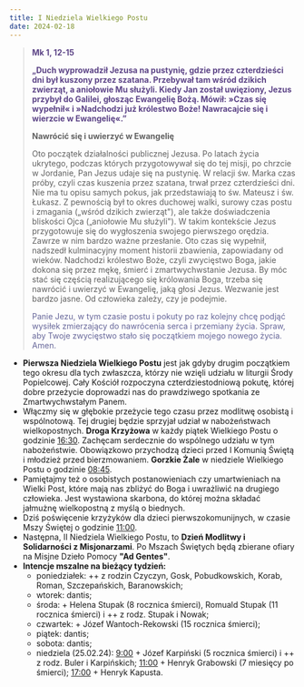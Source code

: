 ```yaml
---
title: I Niedziela Wielkiego Postu
date: 2024-02-18
---
```


> **<span style="color: #5D4587;">Mk 1, 12-15</span>**
>
> **<span style="color: #5D4587;">„Duch wyprowadził Jezusa na pustynię, gdzie przez czterdzieści dni był kuszony przez szatana. Przebywał tam wśród dzikich zwierząt, a aniołowie Mu służyli. Kiedy Jan został uwięziony, Jezus przybył do Galilei, głosząc Ewangelię Bożą. Mówił: »Czas się wypełnił« i »Nadchodzi już królestwo Boże! Nawracajcie się i wierzcie w Ewangelię«.”</span>**
>
>
>
> **Nawrócić się i uwierzyć w Ewangelię**
>
> Oto początek działalności publicznej Jezusa. Po latach życia ukrytego, podczas których przygotowywał się do tej misji, po chrzcie w Jordanie, Pan Jezus udaje się na pustynię. W relacji św. Marka czas próby, czyli czas kuszenia przez szatana, trwał przez czterdzieści dni. Nie ma tu opisu samych pokus, jak przedstawiają to św. Mateusz i św. Łukasz. Z pewnością był to okres duchowej walki, surowy czas postu i zmagania („wśród dzikich zwierząt"), ale także doświadczenia bliskości Ojca („aniołowie Mu służyli"). W takim kontekście Jezus przygotowuje się do wygłoszenia swojego pierwszego orędzia. Zawrze w nim bardzo ważne przesłanie. Oto czas się wypełnił, nadszedł kulminacyjny moment historii zbawienia, zapowiadany od wieków. Nadchodzi królestwo Boże, czyli zwycięstwo Boga, jakie dokona się przez mękę, śmierć i zmartwychwstanie Jezusa. By móc stać się częścią realizującego się królowania Boga, trzeba się nawrócić i uwierzyć w Ewangelię, jaką głosi Jezus. Wezwanie jest bardzo jasne. Od człowieka zależy, czy je podejmie.
>
> <span style="color: #666699;">Panie Jezu, w tym czasie postu i pokuty po raz kolejny chcę podjąć wysiłek zmierzający do nawrócenia serca i przemiany życia. Spraw, aby Twoje zwycięstwo stało się początkiem mojego nowego życia. Amen.
> &nbsp;

- **Pierwsza Niedziela Wielkiego Postu** jest jak gdyby drugim początkiem tego okresu dla tych zwłaszcza, którzy nie wzięli udziału w liturgii Środy Popielcowej. Cały Kościół rozpoczyna czterdziestodniową pokutę, której dobre przeżycie doprowadzi nas do prawdziwego spotkania ze Zmartwychwstałym Panem.
- Włączmy się w głębokie przeżycie tego czasu przez modlitwę osobistą i wspólnotową. Tej drugiej będzie sprzyjał udział w nabożeństwach wielkopostnych. **Droga Krzyżowa** w każdy piątek Wielkiego Postu o godzinie <u>16:30</u>. Zachęcam serdecznie do wspólnego udziału w tym nabożeństwie. Obowiązkowo przychodzą dzieci przed I Komunią Świętą i młodzież przed bierzmowaniem. **Gorzkie Żale** w niedziele Wielkiego Postu o godzinie <u>08:45</u>.
- Pamiętajmy też o osobistych postanowieniach czy umartwieniach na Wielki Post, które mają nas zbliżyć do Boga i uwrażliwić na drugiego człowieka. Jest wystawiona skarbona, do której można składać jałmużnę wielkopostną z myślą o biednych.
- Dziś poświęcenie krzyżyków dla dzieci pierwszokomunijnych, w czasie Mszy Świętej o godzinie <u>11:00</u>.
- Następna, II Niedziela Wielkiego Postu, to **Dzień Modlitwy i Solidarności z Misjonarzami**. Po Mszach Świętych będą zbierane ofiary na Misjne Dzieło Pomocy **"Ad Gentes"**.
- **Intencje mszalne na bieżący tydzień:**
  - poniedziałek: ++ z rodzin Czyczyn, Gosk, Pobudkowskich, Korab, Roman, Szczepańskich, Baranowskich;
  - wtorek: dantis;
  - środa: + Helena Stupak (8 rocznica śmierci), Romuald Stupak (11 rocznica śmierci) i ++ z rodz. Stupak i Nowak;
  - czwartek: + Józef Wantoch-Rekowski (15 rocznica śmierci);
  - piątek: dantis;
  - sobota: dantis;
  - niedziela (25.02.24): <u>9:00</u> + Józef Karpiński (5 rocznica śmierci) i ++ z rodz. Buler i Karpińskich; <u>11:00</u> + Henryk Grabowski (7 miesięcy po śmierci); <u>17:00</u> + Henryk Kapusta.




